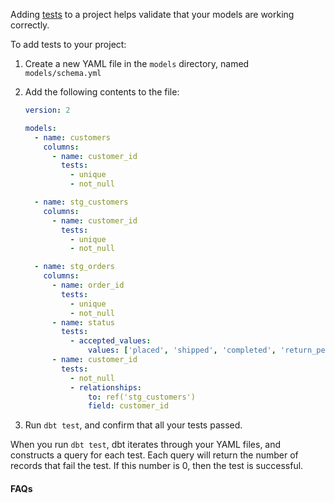 Adding [tests](/docs/build/tests) to a project helps validate that your models are working correctly.

To add tests to your project:

1. Create a new YAML file in the `models` directory, named `models/schema.yml`
2. Add the following contents to the file:

    <File name='models/schema.yml'>

    ```yaml
    version: 2

    models:
      - name: customers
        columns:
          - name: customer_id
            tests:
              - unique
              - not_null

      - name: stg_customers
        columns:
          - name: customer_id
            tests:
              - unique
              - not_null

      - name: stg_orders
        columns:
          - name: order_id
            tests:
              - unique
              - not_null
          - name: status
            tests:
              - accepted_values:
                  values: ['placed', 'shipped', 'completed', 'return_pending', 'returned']
          - name: customer_id
            tests:
              - not_null
              - relationships:
                  to: ref('stg_customers')
                  field: customer_id

    ```

    </File>

3. Run `dbt test`, and confirm that all your tests passed.

When you run `dbt test`, dbt iterates through your YAML files, and constructs a query for each test. Each query will return the number of records that fail the test. If this number is 0, then the test is successful.

#### FAQs

<FAQ src="Tests/available-tests" alt_header="What tests are available for me to use in dbt? Can I add my own custom tests?" />
<FAQ src="Tests/test-one-model" />
<FAQ src="Runs/failed-tests" />
<FAQ src="Project/schema-yml-name" alt_header="Does my test file need to be named `schema.yml`?" />
<FAQ src="Project/why-version-2" />
<FAQ src="Tests/recommended-tests" />
<FAQ src="Tests/when-to-test" />
